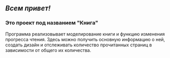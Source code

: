 ## *Всем привет!*
### Это проект под названием "Книга"
Программа реализовывает моделирование книги и функцию изменения прогресса чтения.
Здесь можно получить основную информацию о ней, создать дизайн и отслеживать количество прочитанных страниц в зависимости от общего их количества.